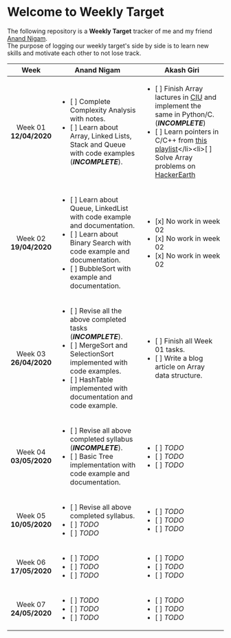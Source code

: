 
# Welcome to Weekly Target

The following repository is a **Weekly Target** tracker of me and my friend [Anand Nigam](https://github.com/anand2nigam). <br>
The purpose of logging our weekly target's side by side is to learn new skills and motivate each other to not lose track.

| Week | Anand Nigam | Akash Giri |
| :-------------: | ------------------- | -------------------------- |
| Week 01 <br>  **12/04/2020**| <ul><li>[ ] Complete Complexity Analysis with notes. </li><li>[ ] Learn about Array, Linked Lists, Stack and Queue with code examples (_**INCOMPLETE**_). </li></ul> | <ul><li>[ ] Finish Array lactures in [CIU](https://github.com/jwasham/coding-interview-university#arrays) and implement the same in Python/C. (_**INCOMPLETE**_)</li><li>[ ] Learn pointers in C/C++ from [this playlist](https://www.youtube.com/playlist?list=PL2_aWCzGMAwLZp6LMUKI3cc7pgGsasm2_)</li><li>[ ] Solve Array problems on [HackerEarth](https://www.hackerearth.com/practice/data-structures/arrays/1-d/practice-problems/)</li></ul> |
| Week 02 <br>  **19/04/2020**| <ul><li>[ ] Learn about Queue, LinkedList with code example and documentation. </li><li>[ ] Learn about Binary Search with code example and documentation. </li><li>[ ] BubbleSort with example and documentation. </li></ul> | <ul><li>[x] No work in week 02</li><li>[x] No work in week 02</li><li>[x] No work in week 02</li></ul> |
| Week 03 <br>  **26/04/2020**| <ul><li>[ ] Revise all the above completed tasks (_**INCOMPLETE**_). </li><li>[ ] MergeSort and SelectionSort implemented with code examples. </li><li>[ ] HashTable implemented with documentation and code example. </li></ul> | <ul><li>[ ] Finish all Week 01 tasks. </li><li>[ ] Write a blog article on Array data structure.</li></ul> |
| Week 04 <br>  **03/05/2020**| <ul><li>[ ] Revise all above completed syllabus (_**INCOMPLETE**_). </li><li>[ ] Basic Tree implementation with code example and documentation. </li></ul> | <ul><li>[ ] _TODO_</li><li>[ ] _TODO_</li><li>[ ] _TODO_</li></ul> |
| Week 05 <br>  **10/05/2020**| <ul><li>[ ] Revise all above completed syllabus. </li><li>[ ] _TODO_</li><li>[ ] _TODO_</li></ul> | <ul><li>[ ] _TODO_</li><li>[ ] _TODO_</li><li>[ ] _TODO_</li></ul> |
| Week 06 <br>  **17/05/2020**| <ul><li>[ ] _TODO_</li><li>[ ] _TODO_</li><li>[ ] _TODO_</li></ul> | <ul><li>[ ] _TODO_</li><li>[ ] _TODO_</li><li>[ ] _TODO_</li></ul> |
| Week 07 <br>  **24/05/2020**| <ul><li>[ ] _TODO_</li><li>[ ] _TODO_</li><li>[ ] _TODO_</li></ul> | <ul><li>[ ] _TODO_</li><li>[ ] _TODO_</li><li>[ ] _TODO_</li></ul> |
